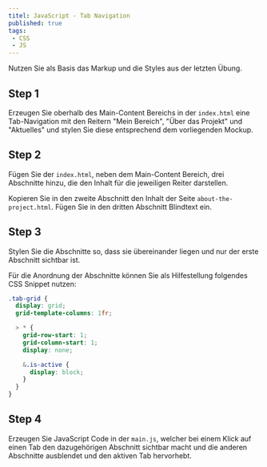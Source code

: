 ```yaml
---
titel: JavaScript - Tab Navigation
published: true
tags:
 - CSS
 - JS
---
```


Nutzen Sie als Basis das Markup und die Styles aus der letzten Übung.

## Step 1
Erzeugen Sie oberhalb des Main-Content Bereichs in der `index.html` eine Tab-Navigation mit den Reitern "Mein Bereich", "Über das Projekt" und "Aktuelles" und stylen Sie diese entsprechend dem vorliegenden Mockup.

## Step 2
Fügen Sie der `index.html`, neben dem Main-Content Bereich, drei Abschnitte hinzu, die den Inhalt für die jeweiligen Reiter darstellen.

Kopieren Sie in den zweite Abschnitt den Inhalt der Seite `about-the-project.html`. Fügen Sie in den dritten Abschnitt Blindtext ein.

## Step 3
Stylen Sie die Abschnitte so, dass sie übereinander liegen und nur der erste Abschnitt sichtbar ist.

Für die Anordnung der Abschnitte können Sie als Hilfestellung folgendes CSS Snippet nutzen:

```css
.tab-grid {
  display: grid;
  grid-template-columns: 1fr;

  > * {
    grid-row-start: 1;
    grid-column-start: 1;
    display: none;

    &.is-active {
      display: block;
    }
  }
}
```

## Step 4
Erzeugen Sie JavaScript Code in der `main.js`, welcher bei einem Klick auf einen Tab den dazugehörigen Abschnitt sichtbar macht und die anderen Abschnitte ausblendet und den aktiven Tab hervorhebt.
